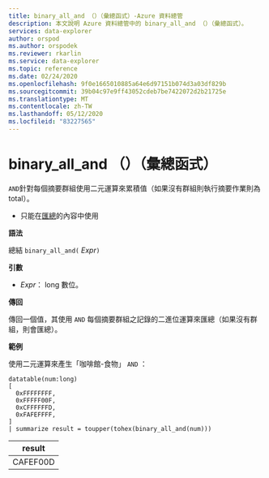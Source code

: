 ```yaml
---
title: binary_all_and （）（彙總函式）-Azure 資料總管
description: 本文說明 Azure 資料總管中的 binary_all_and （）（彙總函式）。
services: data-explorer
author: orspod
ms.author: orspodek
ms.reviewer: rkarlin
ms.service: data-explorer
ms.topic: reference
ms.date: 02/24/2020
ms.openlocfilehash: 9f0e1665010885a64e6d97151b074d3a03df829b
ms.sourcegitcommit: 39b04c97e9ff43052cdeb7be7422072d2b21725e
ms.translationtype: MT
ms.contentlocale: zh-TW
ms.lasthandoff: 05/12/2020
ms.locfileid: "83227565"
---
```

# <a name="binary_all_and-aggregation-function"></a>binary_all_and （）（彙總函式）

`AND`針對每個摘要群組使用二元運算來累積值（如果沒有群組則執行摘要作業則為 total）。

* 只能在[匯總](summarizeoperator.md)的內容中使用

**語法**

總結 `binary_all_and(` *Expr*`)`

**引數**

* *Expr*： long 數位。

**傳回**

傳回一個值，其使用 `AND` 每個摘要群組之記錄的二進位運算來匯總（如果沒有群組，則會匯總）。

**範例**

使用二元運算來產生「咖啡館-食物」 `AND` ：

<!-- csl: https://help.kusto.windows.net/Samples -->
```kusto
datatable(num:long)
[
  0xFFFFFFFF, 
  0xFFFFF00F,
  0xCFFFFFFD,
  0xFAFEFFFF,
]
| summarize result = toupper(tohex(binary_all_and(num)))
```

|result|
|---|
|CAFEF00D|
